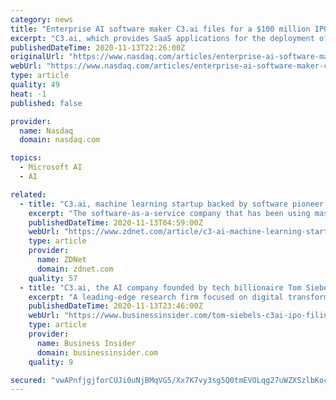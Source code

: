 ```yaml
---
category: news
title: "Enterprise AI software maker C3.ai files for a $100 million IPO"
excerpt: "C3.ai, which provides SaaS applications for the deployment of enterprise AI applications, filed on Friday with the SEC to raise up to $100 million in an initial public offering. The company provides SaaS applications that enable the rapid deployment of enterprise-scale AI applications on Azure,"
publishedDateTime: 2020-11-13T22:26:00Z
originalUrl: "https://www.nasdaq.com/articles/enterprise-ai-software-maker-c3.ai-files-for-a-%24100-million-ipo-2020-11-13"
webUrl: "https://www.nasdaq.com/articles/enterprise-ai-software-maker-c3.ai-files-for-a-%24100-million-ipo-2020-11-13"
type: article
quality: 49
heat: -1
published: false

provider:
  name: Nasdaq
  domain: nasdaq.com

topics:
  - Microsoft AI
  - AI

related:
  - title: "C3.ai, machine learning startup backed by software pioneer Tom Siebel, files for IPO"
    excerpt: "The software-as-a-service company that has been using masses of GPUs to run deep learning programs plans to list under the ticker “AI.”"
    publishedDateTime: 2020-11-13T04:59:00Z
    webUrl: "https://www.zdnet.com/article/c3-ai-machine-learning-startup-backed-by-software-pioneer-tom-siebel-files-for-ipo/"
    type: article
    provider:
      name: ZDNet
      domain: zdnet.com
    quality: 57
  - title: "C3.ai, the AI company founded by tech billionaire Tom Siebel, has filed to go public — showing annual revenue of $156.7 million and widening losses"
    excerpt: "A leading-edge research firm focused on digital transformation. Good Subscriber Account active since C3.ai, the AI startup founded and led by billionaire Tom Siebel, filed the paperwork for a potential IPO on Friday — a listing that would make it one of ..."
    publishedDateTime: 2020-11-13T23:46:00Z
    webUrl: "https://www.businessinsider.com/tom-siebels-c3ai-ipo-filing-shows-rising-revenues-mounting-losses-2020-11"
    type: article
    provider:
      name: Business Insider
      domain: businessinsider.com
    quality: 9

secured: "vwAPnfjgjforCUJi0uNjBMqVG5/Xx7K7vy3sg5Q0tmEVOLqg27uWZXSzlbKociu1b0w0Tyeik+Pz58hKE+xpP8CtApPEZNikt4Q1VZHq6jHL84tGAysLpl7sSliSDPuJ6c5kH8BSkHj24fYsFnI97IkYuIwz3Pm0NmXA+HMJxHpzUi16NAFd0IR8ut6RY7xZgh+oB6o8vBORBYRtA1DgldHdT6c6SB+iFvvCsARoveXcqdKoL3B1hTTof6YS3wiz/gYRRJm7AXJmAMH7r+Ys6ANjfXYlqKvZmYxV781myi7+g8V5EB1IzQfdQgwrEPQQjk9gLgQbDFKKv2fleKL8zGqBW/WFRtJfteEQaTKExjg=;adm3/KVZgxMfVE03rcDRtw=="
---
```


